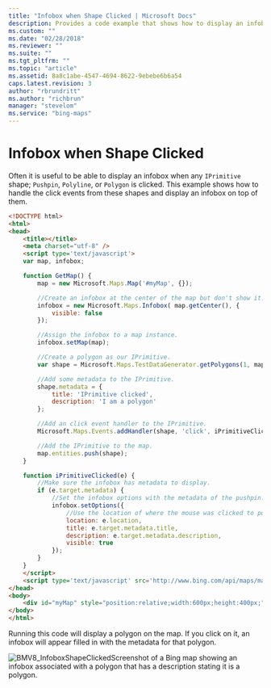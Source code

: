 ```yaml
---
title: "Infobox when Shape Clicked | Microsoft Docs"
description: Provides a code example that shows how to display an infobox when a shape is clicked and a click event fires.
ms.custom: ""
ms.date: "02/28/2018"
ms.reviewer: ""
ms.suite: ""
ms.tgt_pltfrm: ""
ms.topic: "article"
ms.assetid: 8a8c1abe-4547-4694-8622-9ebebe6b6a54
caps.latest.revision: 3
author: "rbrundritt"
ms.author: "richbrun"
manager: "stevelom"
ms.service: "bing-maps"
---
```


# Infobox when Shape Clicked

Often it is useful to be able to display an infobox when any `IPrimitive` shape; `Pushpin`, `Polyline`, or `Polygon` is clicked. This example shows how to handle the click events from these shapes and display an infobox on top of them.

```html
<!DOCTYPE html>
<html>
<head>
    <title></title>
    <meta charset="utf-8" />
	<script type='text/javascript'>
    var map, infobox;

    function GetMap() {
        map = new Microsoft.Maps.Map('#myMap', {});

        //Create an infobox at the center of the map but don't show it.
        infobox = new Microsoft.Maps.Infobox( map.getCenter(), {
            visible: false
        });

        //Assign the infobox to a map instance.
        infobox.setMap(map);

        //Create a polygon as our IPrimitive.
        var shape = Microsoft.Maps.TestDataGenerator.getPolygons(1, map.getBounds());

        //Add some metadata to the IPrimitive.
        shape.metadata = {
            title: 'IPrimitive clicked',
            description: 'I am a polygon'
        };

        //Add an click event handler to the IPrimitive.
        Microsoft.Maps.Events.addHandler(shape, 'click', iPrimitiveClicked);

        //Add the IPrimitive to the map.
        map.entities.push(shape);
    }

    function iPrimitiveClicked(e) {
        //Make sure the infobox has metadata to display.
        if (e.target.metadata) {
            //Set the infobox options with the metadata of the pushpin.
            infobox.setOptions({
                //Use the location of where the mouse was clicked to position the infobox.
                location: e.location,
                title: e.target.metadata.title,
                description: e.target.metadata.description,
                visible: true
            });
        }
    }
    </script>
    <script type='text/javascript' src='http://www.bing.com/api/maps/mapcontrol?callback=GetMap&key=[YOUR_BING_MAPS_KEY]' async defer></script>
</head>
<body>
    <div id="myMap" style="position:relative;width:600px;height:400px;"></div>
</body>
</html>
```

Running this code will display a polygon on the map. If you click on it, an infobox will appear filled in with the metadata for that polygon. 

![BMV8_InfoboxShapeClickedScreenshot of a Bing map showing an infobox associated with a polygon that has a description stating it is a polygon.](../../media/bmv8-infoboxshapeclicked2.png)
